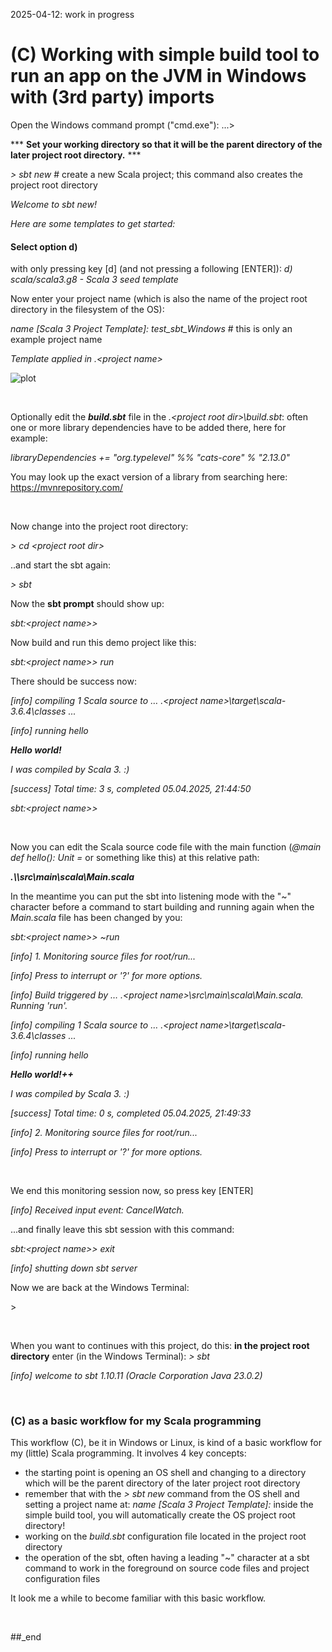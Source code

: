 2025-04-12: work in progress

# (C) Working with simple build tool to run an app on the JVM in Windows with (3rd party) imports

Open the Windows command prompt ("cmd.exe"): ...\> 

*** **Set your working directory so that it will be the parent directory of the later project root directory.** ***

_\> sbt new_  # create a new Scala project; this command also creates the project root directory

_Welcome to sbt new!_

_Here are some templates to get started:_

#### Select option d)

with only pressing key [d] (and not pressing a following [ENTER]): _d) scala/scala3.g8 - Scala 3 seed template_

Now enter your project name (which is also the name of the project root directory in the filesystem of the OS): 

_name [Scala 3 Project Template]:_ _test_sbt_Windows_  # this is only an example project name

_Template applied in .\<project name>_
	
![plot](https://github.com/PLC-Programmer/PLC-Programmer.github.io/blob/main/sbt_new_Windows.png)

<br/>

Optionally edit the _**build.sbt**_ file in the _.\<project root dir>\build.sbt_: often one or more library dependencies have to be added there, here for example:

_libraryDependencies += "org.typelevel" %% "cats-core" % "2.13.0"_

You may look up the exact version of a library from searching here: https://mvnrepository.com/
	
<br/>

Now change into the project root directory:

_\> cd \<project root dir\>_

..and start the sbt again:

_\> sbt_

Now the **sbt prompt** should show up:

_sbt:\<project name\>>_


Now build and run this demo project like this:

_sbt:\<project name\>> run_

There should be success now:

 _[info] compiling 1 Scala source to … .\<project name>\target\scala-3.6.4\classes ..._

_[info] running hello_

_**Hello world!**_

_I was compiled by Scala 3. :)_

_[success] Total time: 3 s, completed 05.04.2025, 21:44:50_

_sbt:\<project name\>>_

<br/>
 
Now you can edit the Scala source code file with the main function (_@main def hello(): Unit =_ or something like this) at this relative path:

_**.\\<project name>\src\main\scala\Main.scala**_

In the meantime you can put the sbt into listening mode with the "~" character before a command to start building and running again when the _Main.scala_ file has been changed by you:

 _sbt:\<project name\>> ~run_

_[info] 1. Monitoring source files for root/run..._

_[info]    Press <enter> to interrupt or '?' for more options._

_[info] Build triggered by … .\<project name>\src\main\scala\Main.scala. Running 'run'._
	
_[info] compiling 1 Scala source to … .\<project name>\target\scala-3.6.4\classes ..._

_[info] running hello_

_**Hello world!++**_

_I was compiled by Scala 3. :)_

_[success] Total time: 0 s, completed 05.04.2025, 21:49:33_

_[info] 2. Monitoring source files for root/run..._

_[info]    Press <enter> to interrupt or '?' for more options._

<br/>

We end this monitoring session now, so press key [ENTER]

_[info] Received input event: CancelWatch._

...and finally leave this sbt session with this command:

_sbt:\<project name\>> exit_

_[info] shutting down sbt server_

Now we are back at the Windows Terminal:

\>

<br/>

When you want to continues with this project, do this: **in the project root directory** enter (in the Windows Terminal): _\> sbt_

_[info] welcome to sbt 1.10.11 (Oracle Corporation Java 23.0.2)_

<br/>

### (C) as a basic workflow for my Scala programming

This workflow (C), be it in Windows or Linux, is kind of a basic workflow for my (little) Scala programming. It involves 4 key concepts:

* the starting point is opening an OS shell and changing to a directory which will be the parent directory of the later project root directory
* remember that with the _> sbt new_ command from the OS shell and setting a project name at: _name [Scala 3 Project Template]:_ inside the simple build tool, you will automatically create the OS project root directory!
* working on the _build.sbt_ configuration file located in the project root directory
* the operation of the sbt, often having a leading "~" character at a sbt command to work in the foreground on source code files and project configuration files

It look me a while to become familiar with this basic workflow.

<br/>

##_end
